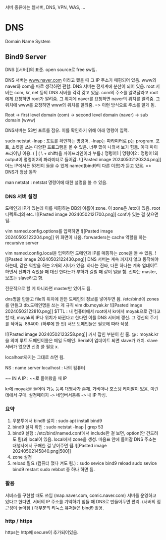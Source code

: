 서버 종류에는
웹서버, DNS, VPN, WAS, ...

# DNS
Domain Name System

## Bind9 Server
DNS [[서버]]의 표준.
open source로 free sw임.

DNS 서버는 www.naver.com 이라고 했을 때 그 IP 주소가 매핑되어 있음. 
www와 naver와 com을 따로 생각하면 편함.
DNS 서버는 전세계에 분산이 되어 있음. root 서버는 com, kr, net 등의 DNS 서버를 각각 갖고 있음.
com의 주소를 알려달라고 root에게 요청하면 root가 알려줌. 그 위치에 naver를 요청하면 naver의 위치를 알려줌. 그 위치에 www를 요청하면 www의 위치를 알려줌. => 이런 방식으로 주소를 알게 됨.

Root -> first level domain (com) -> second level domain (naver) -> sub domain (www)

DNS서버는 53번 포트를 점유. 이를 확인하기 위해 아래 명령어 입력.

sudo netstat -lnap : 포트를 확인하는 명령어. -lnap는 파라미터로 p는 program. 포트, 소켓을 쓰는 다양한 프로그램을 볼 수 있음. 
	너무 많이 나와서 보기 힘듦. 이때 파이프라이닝 이용. ( | ( \\ + shift)을 파이프라인이라 부름.)
		명령어1 | 명령어2 : 명령어1의 output이 명령어2의 파라미터로 들어감.
		![[Pasted image 20240502120324.png]] 어느 IP에서든 53번이 들을 수 있게 named(bind9의 다른 이름)가 듣고 있음. 
		=> DNS가 정상 동작
		
man netstat : netstat 명령어에 대한 설명을 볼 수 있음.

### DNS 서버 설정
도메인과 IP가 있는데 이를 매핑하는 DB의 이름이 zone. 이 zone은 /etc에 있음. root 디렉토리의 etc. 
![[Pasted image 20240502121700.png]]
conf가 있는 걸 찾으면 됨.

vim named.config.options를 입력하면
![[Pasted image 20240502122204.png]]
위 화면이 나옴. forwarders는 cache 역할을 하는 recursive server

vim named.config.local을 입력하면
도메인과 IP를 매핑하는 zone을 볼 수 있음.
![[Pasted image 20240502122430.png]]
DNS 서버는 계속 꺼지지 않고 동작해야 하는데, 같은 역할을 하는 2개의 서버가 있음. 하나는 진짜, 다른 하나는 계속 업데이트 하면서 진짜가 죽었을 때 대신 한다든가 부하가 걸릴 때 같이 일을 함. 진짜는 master, 보조는 slave라고 함.

전문적으로 할 게 아니라면 master만 있어도 됨.

dns명을 만들고 file의 위치에 만든 도메인의 정보를 넣어두면 됨.
/etc/bind에 zones를 만들고 db.도메인명을 쓰는 게 규칙
vim db.moyak.kr
![[Pasted image 20240502122810.png]]
$TTL : 내 컴퓨터에서 root에서 kr에서 moyak으로 간다고 할 때, moyak의 IP나 위치가 바뀐다고 한다면 이를 DNS 서버에 갱신. 그 갱신의 주기를 적어둠. 86400. (하루에 한 번)
서브 도메인들은 필요에 따라 작성.

![[Pasted image 20240502123258.png]]
커서 잡힌 부분이 한 줄.
@ : moyak.kr을 의미
루트.도메인이름은 메일 도메인.
Serial이 업데이트 되면 slave가 캐치. slave서버가 없으면 신경 쓸 필요 x.

localhost까지는 그대로 쓰면 됨. 

NS : name server
localhost : 나의 컴퓨터

~~ IN A IP : \~~로 들어왔을 때 IP


kr에 moyak을 들어야 가능
등록 대행사가 존재. 가비아나 호스팅 케이알이 있음. 이런 데에서 구매.
설정페이지 -> 네임버서등록 -> 내 IP 작성.

### 요약
1. 우분투에서 bind9 설치 : sudo apt install bind9
2. bind9 설치 확인 : sudo netstat -lnap | grep 53
3. bind9 실행 : /etc/bind/named.conf에서 include한 걸 보면, option(안 건드려도 됨)과 local이 있음. local에서 zone을 생성. 따옴표 안에 들어갈 DNS 주소는 대행사에서 구매한 걸 넣어주면 됨.![[Pasted image 20240502145840.png|500]]
4. zone 설정
5. reload 필요 (컴퓨터 껐다 켜도 됨.) : sudo sevice bind9 reload
	sudo sevice bind9 restart
	sudo rebbot 중 하나 하면 됨.

### 활용
서비스를 구현할 때도 쓰임 (map.naver.com, comic.naver.com)
서버를 운영하고 있다고 한다면, 서버의 IP 주소를 기억하기 힘들 때 DNS로 만들어두면 편리. (서버의 접근성이 높아짐.)
대부분의 리눅스 유저들은 bind9 활용.

### http / https
https는 http에 secure이 추가되어있음.